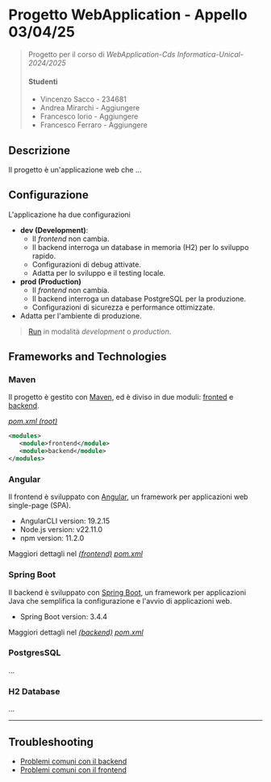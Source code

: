 # Progetto WebApplication - Appello 03/04/25
[//]: # (Descrizione del progetto)
>Progetto per il corso di *WebApplication-Cds Informatica-Unical- 2024/2025*
>#### Studenti 
>- Vincenzo Sacco - 234681
>- Andrea Mirarchi - Aggiungere
>- Francesco Iorio - Aggiungere
>- Francesco Ferraro - Aggiungere

## Descrizione
Il progetto è un'applicazione web che ...

## Configurazione
L'applicazione ha due configurazioni 
- **dev (Development)**: 
  - Il _frontend_ non cambia.
  - Il backend interroga un database in memoria (H2) per lo sviluppo rapido.
  - Configurazioni di debug attivate.
  - Adatta per lo sviluppo e il testing locale.
- **prod (Production)** 
  - Il _frontend_ non cambia.
  - Il backend interroga un database PostgreSQL per la produzione.
  - Configurazioni di sicurezza e performance ottimizzate.
- Adatta per l'ambiente di produzione.

>[Run](./run.md) in modalità *development* o *production*.


## Frameworks and Technologies

### Maven
Il progetto è gestito con [Maven](https://maven.apache.org), ed è diviso in due moduli: [fronted](#frontend) e [backend](#backend).

*[pom.xml (root)](./pom.xml)*
``` xml 
<modules>
   <module>frontend</module>
   <module>backend</module>
</modules>
```

### Angular
Il frontend è sviluppato con [Angular](https://angular.io/), un framework per applicazioni web single-page (SPA).
- AngularCLI version: 19.2.15
- Node.js version: v22.11.0
- npm version: 11.2.0

Maggiori dettagli nel *[(frontend)](./frontend)* *[pom.xml ](./frontend/pom.xml)*

### Spring Boot
Il backend è sviluppato con [Spring Boot](https://spring.io/projects/spring-boot), un framework per applicazioni Java che semplifica la configurazione e l'avvio di applicazioni web.
- Spring Boot version: 3.4.4

Maggiori dettagli nel *[(backend)](./backend)* *[pom.xml](./backend/pom.xml)*

### PostgresSQL
...

### H2 Database
...


---
## Troubleshooting
- [Problemi comuni con il backend](./backend/troubleshooting.md)
- [Problemi comuni con il frontend](./frontend/troubleshooting.md)
